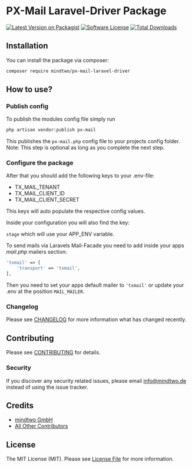 # PX-Mail Laravel-Driver Package

[![Latest Version on Packagist][ico-version]][link-packagist]
[![Software License][ico-license]](LICENSE.md)
[![Total Downloads][ico-downloads]][link-downloads]

## Installation

You can install the package via composer:

```bash
composer require mindtwo/px-mail-laravel-driver
```

## How to use?

### Publish config

To publish the modules config file simply run

```bash
php artisan vendor:publish px-mail
```
This publishes the `px-mail.php` config file to your projects config folder. Note: This step is optional as long as you complete the next step.

### Configure the package

After that you should add the following keys to your .env-file:

- TX_MAIL_TENANT
- TX_MAIL_CLIENT_ID
- TX_MAIL_CLIENT_SECRET

This keys will auto populate the respective config values.

Inside your configuration you will also find the key:

`stage` which will use your APP_ENV variable.

To send mails via Laravels Mail-Facade you need to add inside your apps *mail.php* mailers section:

```php
'txmail' => [
    'transport' => 'txmail',
],
```

Then you need to set your apps default mailer to `'txmail'` or update your .env at the position `MAIL_MAILER`.

### Changelog

Please see [CHANGELOG](CHANGELOG.md) for more information what has changed recently.

## Contributing

Please see [CONTRIBUTING](CONTRIBUTING.md) for details.

### Security

If you discover any security related issues, please email info@mindtwo.de instead of using the issue tracker.

## Credits

- [mindtwo GmbH][link-author]
- [All Other Contributors][link-contributors]

## License

The MIT License (MIT). Please see [License File](LICENSE.md) for more information.

[ico-version]: https://img.shields.io/packagist/v/mindtwo/px-mail-laravel-driver.svg?style=flat-square
[ico-license]: https://img.shields.io/badge/license-MIT-brightgreen.svg?style=flat-square
[ico-downloads]: https://img.shields.io/packagist/dt/mindtwo/px-mail-laravel-driver.svg?style=flat-square
[link-packagist]: https://packagist.org/packages/mindtwo/px-mail-laravel-driver
[link-downloads]: https://packagist.org/packages/mindtwo/px-mail-laravel-driver
[link-author]: https://github.com/mindtwo
[link-contributors]: ../../contributors
